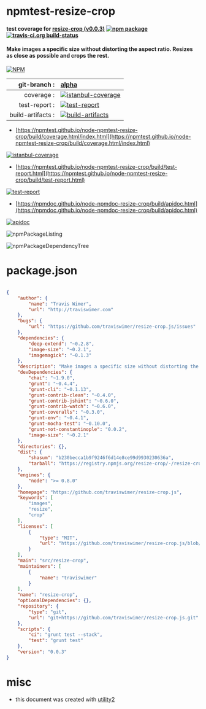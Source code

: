 # npmtest-resize-crop

#### test coverage for  [resize-crop (v0.0.3)](https://github.com/traviswimer/resize-crop.js)  [![npm package](https://img.shields.io/npm/v/npmtest-resize-crop.svg?style=flat-square)](https://www.npmjs.org/package/npmtest-resize-crop) [![travis-ci.org build-status](https://api.travis-ci.org/npmtest/node-npmtest-resize-crop.svg)](https://travis-ci.org/npmtest/node-npmtest-resize-crop)

#### Make images a specific size without distorting the aspect ratio. Resizes as close as possible and crops the rest.

[![NPM](https://nodei.co/npm/resize-crop.png?downloads=true&downloadRank=true&stars=true)](https://www.npmjs.com/package/resize-crop)

| git-branch : | [alpha](https://github.com/npmtest/node-npmtest-resize-crop/tree/alpha)|
|--:|:--|
| coverage : | [![istanbul-coverage](https://npmtest.github.io/node-npmtest-resize-crop/build/coverage.badge.svg)](https://npmtest.github.io/node-npmtest-resize-crop/build/coverage.html/index.html)|
| test-report : | [![test-report](https://npmtest.github.io/node-npmtest-resize-crop/build/test-report.badge.svg)](https://npmtest.github.io/node-npmtest-resize-crop/build/test-report.html)|
| build-artifacts : | [![build-artifacts](https://npmtest.github.io/node-npmtest-resize-crop/glyphicons_144_folder_open.png)](https://github.com/npmtest/node-npmtest-resize-crop/tree/gh-pages/build)|

- [https://npmtest.github.io/node-npmtest-resize-crop/build/coverage.html/index.html](https://npmtest.github.io/node-npmtest-resize-crop/build/coverage.html/index.html)

[![istanbul-coverage](https://npmtest.github.io/node-npmtest-resize-crop/build/screenCapture.buildCi.browser.%252Ftmp%252Fbuild%252Fcoverage.lib.html.png)](https://npmtest.github.io/node-npmtest-resize-crop/build/coverage.html/index.html)

- [https://npmtest.github.io/node-npmtest-resize-crop/build/test-report.html](https://npmtest.github.io/node-npmtest-resize-crop/build/test-report.html)

[![test-report](https://npmtest.github.io/node-npmtest-resize-crop/build/screenCapture.buildCi.browser.%252Ftmp%252Fbuild%252Ftest-report.html.png)](https://npmtest.github.io/node-npmtest-resize-crop/build/test-report.html)

- [https://npmdoc.github.io/node-npmdoc-resize-crop/build/apidoc.html](https://npmdoc.github.io/node-npmdoc-resize-crop/build/apidoc.html)

[![apidoc](https://npmdoc.github.io/node-npmdoc-resize-crop/build/screenCapture.buildCi.browser.%252Ftmp%252Fbuild%252Fapidoc.html.png)](https://npmdoc.github.io/node-npmdoc-resize-crop/build/apidoc.html)

![npmPackageListing](https://npmtest.github.io/node-npmtest-resize-crop/build/screenCapture.npmPackageListing.svg)

![npmPackageDependencyTree](https://npmtest.github.io/node-npmtest-resize-crop/build/screenCapture.npmPackageDependencyTree.svg)



# package.json

```json

{
    "author": {
        "name": "Travis Wimer",
        "url": "http://traviswimer.com"
    },
    "bugs": {
        "url": "https://github.com/traviswimer/resize-crop.js/issues"
    },
    "dependencies": {
        "deep-extend": "~0.2.8",
        "image-size": "~0.2.1",
        "imagemagick": "~0.1.3"
    },
    "description": "Make images a specific size without distorting the aspect ratio. Resizes as close as possible and crops the rest.",
    "devDependencies": {
        "chai": "~1.9.0",
        "grunt": "~0.4.4",
        "grunt-cli": "~0.1.13",
        "grunt-contrib-clean": "~0.4.0",
        "grunt-contrib-jshint": "~0.6.0",
        "grunt-contrib-watch": "~0.6.0",
        "grunt-coveralls": "~0.3.0",
        "grunt-env": "~0.4.1",
        "grunt-mocha-test": "~0.10.0",
        "grunt-not-constantinople": "0.0.2",
        "image-size": "~0.2.1"
    },
    "directories": {},
    "dist": {
        "shasum": "b230becca1b9f9246f6d14e8ce99d9930230636a",
        "tarball": "https://registry.npmjs.org/resize-crop/-/resize-crop-0.0.3.tgz"
    },
    "engines": {
        "node": ">= 0.8.0"
    },
    "homepage": "https://github.com/traviswimer/resize-crop.js",
    "keywords": [
        "images",
        "resize",
        "crop"
    ],
    "licenses": [
        {
            "type": "MIT",
            "url": "https://github.com/traviswimer/resize-crop.js/blob/master/LICENSE-MIT"
        }
    ],
    "main": "src/resize-crop",
    "maintainers": [
        {
            "name": "traviswimer"
        }
    ],
    "name": "resize-crop",
    "optionalDependencies": {},
    "repository": {
        "type": "git",
        "url": "git+https://github.com/traviswimer/resize-crop.js.git"
    },
    "scripts": {
        "ci": "grunt test --stack",
        "test": "grunt test"
    },
    "version": "0.0.3"
}
```



# misc
- this document was created with [utility2](https://github.com/kaizhu256/node-utility2)
